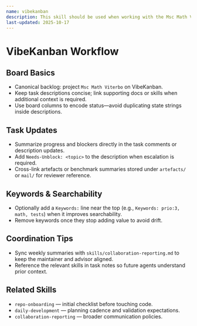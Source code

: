 ```yaml
---
name: vibekanban
description: This skill should be used when working with the Msc Math Viterbo Kanban board for scoping, updates, and escalation.
last-updated: 2025-10-17
---
```


# VibeKanban Workflow

## Board Basics

- Canonical backlog: project `Msc Math Viterbo` on VibeKanban.
- Keep task descriptions concise; link supporting docs or skills when additional context is required.
- Use board columns to encode status—avoid duplicating state strings inside descriptions.

## Task Updates

- Summarize progress and blockers directly in the task comments or description updates.
- Add `Needs-Unblock: <topic>` to the description when escalation is required.
- Cross-link artefacts or benchmark summaries stored under `artefacts/` or `mail/` for reviewer reference.

## Keywords & Searchability

- Optionally add a `Keywords:` line near the top (e.g., `Keywords: prio:3, math, tests`) when it improves searchability.
- Remove keywords once they stop adding value to avoid drift.

## Coordination Tips

- Sync weekly summaries with `skills/collaboration-reporting.md` to keep the maintainer and advisor aligned.
- Reference the relevant skills in task notes so future agents understand prior context.

## Related Skills

- `repo-onboarding` — initial checklist before touching code.
- `daily-development` — planning cadence and validation expectations.
- `collaboration-reporting` — broader communication policies.

